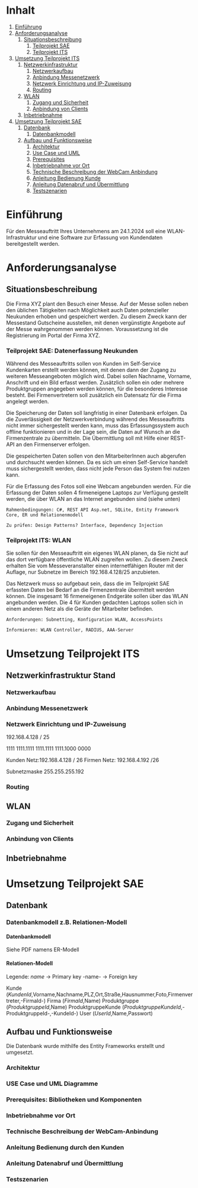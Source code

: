 # Inhalt

1. [Einführung](#einführung)
2. [Anforderungsanalyse](#anforderungsanalyse)
    1. [Situationsbeschreibung](#situationsbeschreibung)
        1. [Teilprojekt SAE](#teilprojekt-sae-datenerfassung-neukunden)
        2. [Teilprojekt ITS](#teilprojekt-its-wlan)
3. [Umsetzung Teilprojekt ITS](#umsetzung-teilprojekt-its)
    1. [Netzwerkinfrastruktur](#netzwerkinfrastruktur-stand)
        1. [Netzwerkaufbau](#netzwerkaufbau)
        2. [Anbindung Messenetzwerk](#anbindung-messenetzwerk)
        3. [Netzwerk Einrichtung und IP-Zuweisung](#netzwerk-einrichtung-und-ip-zuweisung)
        4. [Routing](#routing)
    2. [WLAN](#wlan)
        1. [Zugang und Sicherheit](#zugang-und-sicherheit)
        2. [Anbindung von Clients](#anbindung-von-clients)
    3. [Inbetriebnahme](#inbetriebnahme)
4. [Umsetzung Teilprojekt SAE](#umsetzung-teilprojekt-sae)
    1. [Datenbank](#datenbank)
        1. [Datenbankmodell](#datenbankmodell-zb-relationen-modell)
    2. [Aufbau und Funktionsweise](#aufbau-und-funktionsweise)
        1. [Architektur](#architektur)
        2. [Use Case und UML](#use-case-und-uml-diagramme)
        3. [Prerequisites](#prerequisites-bibliotheken-und-komponenten)
        4. [Inbetriebnahme vor Ort](#inbetriebnahme-vor-ort)
        5. [Technische Beschreibung der WebCam Anbindung](#technische-beschreibung-der-webcam-anbindung)
        6. [Anleitung Bedienung Kunde](#anleitung-bedienung-durch-den-kunden)
        7. [Anleitung Datenabruf und Übermittlung](#anleitung-datenabruf-und-übermittlung)
        8. [Testszenarien](#testszenarien)

# Einführung

Für den Messeauftritt Ihres Unternehmens am 24.1.2024 soll eine WLAN-Infrastruktur und eine Software zur Erfassung von Kundendaten bereitgestellt werden.

# Anforderungsanalyse

## Situationsbeschreibung

Die Firma XYZ plant den Besuch einer Messe. Auf der Messe sollen neben den üblichen Tätigkeiten nach Möglichkeit auch Daten potenzieller Neukunden erhoben und gespeichert werden. Zu diesem Zweck kann der Messestand Gutscheine ausstellen, mit denen vergünstigte Angebote auf der Messe wahrgenommen werden können. Voraussetzung ist die Registrierung im Portal der Firma XYZ.

### Teilprojekt SAE: Datenerfassung Neukunden

Während des Messeauftritts sollen von Kunden im Self-Service Kundenkarten erstellt werden können, mit denen dann der Zugang zu weiteren Messeangeboten möglich wird. Dabei sollen Nachname, Vorname, Anschrift und ein Bild erfasst werden. Zusätzlich sollen ein oder mehrere Produktgruppen angegeben werden können, für die besonderes Interesse besteht. Bei Firmenvertretern soll zusätzlich ein Datensatz für die Firma angelegt werden.

Die Speicherung der Daten soll langfristig in einer Datenbank erfolgen. Da die Zuverlässigkeit der Netzwerkverbindung während des Messeauftritts nicht immer sichergestellt werden kann, muss das Erfassungssystem auch offline funktionieren und in der Lage sein, die Daten auf Wunsch an die Firmenzentrale zu übermitteln. Die Übermittlung soll mit Hilfe einer REST-API an den Firmenserver erfolgen. 

Die gespeicherten Daten sollen von den MitarbeiterInnen auch abgerufen und durchsucht werden können. Da es sich um einen Self-Service handelt muss sichergestellt werden, dass nicht jede Person das System frei nutzen kann. 

Für die Erfassung des Fotos soll eine Webcam angebunden werden. Für die Erfassung der Daten sollen 4 firmeneigene Laptops zur Verfügung gestellt werden, die über WLAN an das Internet angebunden sind (siehe unten)

```
Rahmenbedingungen: C#, REST API Asp.net, SQLite, Entity Framework Core, ER und Relationenmodell

Zu prüfen: Design Patterns? Interface, Dependency Injection
```

### Teilprojekt ITS: WLAN

Sie sollen für den Messeauftritt ein eigenes WLAN planen, da Sie nicht auf das dort verfügbare öffentliche WLAN zugreifen wollen. Zu diesem Zweck erhalten Sie vom Messeveranstalter einen internetfähigen Router mit der Auflage, nur Subnetze im Bereich 192.168.4.128/25 anzubieten.

Das Netzwerk muss so aufgebaut sein, dass die im Teilprojekt SAE erfassten Daten bei Bedarf an die Firmenzentrale übermittelt werden können. Die insgesamt 16 firmeneigenen Endgeräte sollen über das WLAN angebunden werden. Die 4 für Kunden gedachten Laptops sollen sich in einem anderen Netz als die Geräte der Mitarbeiter befinden.

```
Anforderungen: Subnetting, Konfiguration WLAN, AccessPoints

Informieren: WLAN Controller, RADIUS, AAA-Server
```

# Umsetzung Teilprojekt ITS

## Netzwerkinfrastruktur Stand

### Netzwerkaufbau

### Anbindung Messenetzwerk

### Netzwerk Einrichtung und IP-Zuweisung

192.168.4.128 / 25

1111 1111.1111 1111.1111 1111.1000 0000

Kunden Netz:192.168.4.128 / 26
Firmen Netz: 192.168.4.192 /26

Subnetzmaske 255.255.255.192

### Routing

## WLAN

### Zugang und Sicherheit

### Anbindung von Clients

## Inbetriebnahme

# Umsetzung Teilprojekt SAE

## Datenbank

### Datenbankmodell z.B. Relationen-Modell

#### Datenbankmodell

Siehe PDF namens ER-Modell

#### Relationen-Modell

Legende: 
*name* -> Primary key
-name- -> Foreign key

Kunde (*KundenId*,Vorname,Nachname,PLZ,Ort,Straße,Hausnummer,Foto,Firmenvertreter,-FirmaId-)
Firma (*FirmaId*,Name)
Produktgruppe (*ProduktgruppeId*,Name)
ProduktgruppeKunde (*ProduktgruppeKundeId*,-ProduktgruppeId-,-KundeId-)
User (*UserId*,Name,Passwort) 

## Aufbau und Funktionsweise

Die Datenbank wurde mithilfe des Entity Frameworks erstellt und umgesetzt.

### Architektur

### USE Case und UML Diagramme

### Prerequisites: Bibliotheken und Komponenten

### Inbetriebnahme vor Ort

### Technische Beschreibung der WebCam-Anbindung

### Anleitung Bedienung durch den Kunden

### Anleitung Datenabruf und Übermittlung

### Testszenarien
